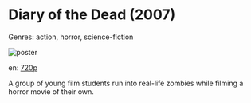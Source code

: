 # Diary of the Dead (2007)

Genres: action, horror, science-fiction

![poster](http://image.tmdb.org/t/p/w500/t1M7zONXBBR1HMekQiyctoBkVvh.jpg)

en:
  [720p](magnet:?xt=urn:btih:E9A6F7F589805DECDF5A86FC8BC08388FCCBA483&tr=udp://glotorrents.pw:6969/announce&tr=udp://tracker.opentrackr.org:1337/announce&tr=udp://torrent.gresille.org:80/announce&tr=udp://tracker.openbittorrent.com:80&tr=udp://tracker.coppersurfer.tk:6969&tr=udp://tracker.leechers-paradise.org:6969&tr=udp://p4p.arenabg.ch:1337&tr=udp://tracker.internetwarriors.net:1337)
  


A group of young film students run into real-life zombies while filming a horror movie of their own.